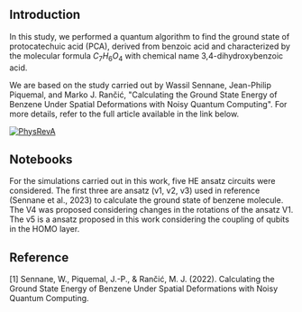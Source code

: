 ## Introduction

In this study, we performed a quantum algorithm to find the ground state of protocatechuic acid (PCA), derived from benzoic acid and characterized by the molecular formula $C_{7}H_{6}O_{4}$ with chemical name 3,4-dihydroxybenzoic acid. 

We are based on the study carried out by Wassil Sennane, Jean-Philip Piquemal, and Marko J. Rančić,  "Calculating the Ground State Energy of Benzene Under Spatial Deformations with Noisy Quantum Computing". For more details, refer to the full article available in the link below.

[![PhysRevA](https://img.shields.io/badge/PhysRevA-2406.00280-b31b1b.svg)](https://doi.org/10.1103/PhysRevA.107.012416)



## Notebooks
For the simulations carried out in this work, five HE ansatz circuits were considered. The first three are ansatz (v1, v2, v3) used in reference (Sennane et al., 2023) to calculate the ground state of benzene molecule. The V4 was proposed considering changes in the rotations of the ansatz V1. The v5 is a ansatz proposed in this work considering the coupling of qubits in the HOMO layer.



## Reference

[1] Sennane, W., Piquemal, J.-P., & Rančić, M. J. (2022). Calculating the Ground State Energy of Benzene Under Spatial Deformations with Noisy Quantum Computing.
